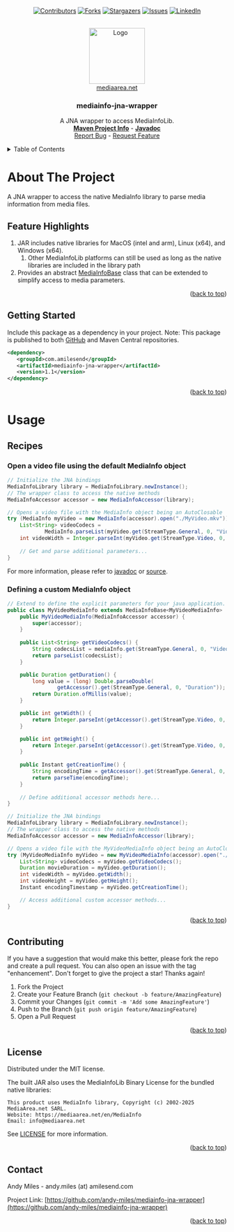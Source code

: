 <a name="readme-top"></a>
<!-- Template Credit: Othneil Drew (https://github.com/othneildrew),
                      https://github.com/othneildrew/Best-README-Template/tree/master -->
<!-- PROJECT SHIELDS -->
<div align="center">

[![Contributors][contributors-shield]][contributors-url]
[![Forks][forks-shield]][forks-url]
[![Stargazers][stars-shield]][stars-url]
[![Issues][issues-shield]][issues-url]
[![LinkedIn][linkedin-shield]][linkedin-url]

</div>

<!-- PROJECT LOGO -->
<br />
<div align="center">
  <a href="https://mediaarea.net/en/MediaInfo">
    <img src="https://mediaarea.net/images/45c0bef-f798f49.png" alt="Logo" width="128" height="128">
  </a>
  <br/>
  <a href="https://mediaarea.net/en/MediaInfo">mediaarea.net</a>
  <h3 align="center">mediainfo-jna-wrapper</h3>

  <p align="center">
    A JNA wrapper to access MediaInfoLib.
    <br />
    <a href="https://www.amilesend.com/mediainfo-jna-wrapper"><strong>Maven Project Info</strong></a>
    -
    <a href="https://www.amilesend.com/mediainfo-jna-wrapper/apidocs/index.html"><strong>Javadoc</strong></a>
    <br />
    <a href="https://github.com/andy-miles/mediainfo-jna-wrapper/issues">Report Bug</a>
    -
    <a href="https://github.com/andy-miles/mediainfo-jna-wrapper/issues">Request Feature</a>
  </p>
</div>


<!-- TABLE OF CONTENTS -->
<details>
  <summary>Table of Contents</summary>
  <ol>
    <li>
      <a href="#about-the-project">About The Project</a>
      <ul>
        <li><a href="#feature-highlights">Feature Highlights</a></li>
      </ul>
    </li>
    <li><a href="#getting-started">Getting Started</a></li>
    <li>
      <a href="#usage">Usage</a>
      <ul>
        <li><a href="#recipes">Recipes</a></li>
      </ul>
    </li>
    <li><a href="#contributing">Contributing</a></li>
    <li><a href="#license">License</a></li>
    <li><a href="#contact">Contact</a></li>
  </ol>
</details>


<!-- ABOUT THE PROJECT -->
# About The Project

A JNA wrapper to access the native MediaInfo library to parse media information from media files.

<a name="feature-highlights"></a>
## Feature Highlights
1. JAR includes native libraries for MacOS (intel and arm), Linux (x64), and Windows (x64).
   1. Other MediaInfoLib platforms can still be used as long as the native libraries are included in the library path
3. Provides an abstract [MediaInfoBase](https://github.com/andy-miles/mediainfo-jna-wrapper/blob/main/src/main/java/com/amilesend/mediainfo/MediaInfoBase.java) class that can be extended to simplify access to media parameters.

<div align="right">(<a href="#readme-top">back to top</a>)</div>

<a name="getting-started"></a>
## Getting Started

Include this package as a dependency in your project. Note: This package is published to both
[GitHub](https://github.com/andy-miles/mediainfo-jna-wrapper/packages/2306114) and Maven Central repositories.

```xml
<dependency>
   <groupId>com.amilesend</groupId>
   <artifactId>mediainfo-jna-wrapper</artifactId>
   <version>1.1</version>
</dependency>
```

<div align="right">(<a href="#readme-top">back to top</a>)</div>

<a name="usage"></a>
# Usage
## Recipes
### Open a video file using the default MediaInfo object
```java
// Initialize the JNA bindings
MediaInfoLibrary library = MediaInfoLibrary.newInstance();
// The wrapper class to access the native methods
MediaInfoAccessor accessor = new MediaInfoAccessor(library);

// Opens a video file with the MediaInfo object being an AutoClosable
try (MediaInfo myVideo = new MediaInfo(accessor).open("./MyVideo.mkv")) {
    List<String> videoCodecs =
            MediaInfo.parseList(myVideo.get(StreamType.General, 0, "Video_Codec_List"));
    int videoWidth = Integer.parseInt(myVideo.get(StreamType.Video, 0, "Width"));
   
    // Get and parse additional parameters...
}
```
For more information, please refer to [javadoc](https://www.amilesend.com/mediainfo-jna-wrapper/apidocs/com/amilesend/mediainfo/MediaInfo.html) 
or [source](https://github.com/andy-miles/mediainfo-jna-wrapper/blob/main/src/main/java/com/amilesend/mediainfo/MediaInfo.java).

### Defining a custom MediaInfo object
```java
// Extend to define the explicit parameters for your java application.
public class MyVideoMediaInfo extends MediaInfoBase<MyVideoMediaInfo>  {
    public MyVideoMediaInfo(MediaInfoAccessor accessor) {
        super(accessor);
    }
 
    public List<String> getVideoCodecs() {
        String codecsList = mediaInfo.get(StreamType.General, 0, "Video_Codec_List");
        return parseList(codecsList);
    }

    public Duration getDuration() {
        long value = (long) Double.parseDouble(
                getAccessor().get(StreamType.General, 0, "Duration"));
        return Duration.ofMillis(value);
    }

    public int getWidth() {
        return Integer.parseInt(getAccessor().get(StreamType.Video, 0, "Width"));
    }

    public int getHeight() {
        return Integer.parseInt(getAccessor().get(StreamType.Video, 0, "Height"));
    }
    
    public Instant getCreationTime() {
        String encodingTime = getAccessor().get(StreamType.General, 0, "Encoded_Date");
        return parseTime(encodingTime);
    }
    
    // Define additional accessor methods here...
}

// Initialize the JNA bindings
MediaInfoLibrary library = MediaInfoLibrary.newInstance();
// The wrapper class to access the native methods
MediaInfoAccessor accessor = new MediaInfoAccessor(library);

// Opens a video file with the MyVideoMediaInfo object being an AutoClosable
try (MyVideoMediaInfo myVideo = new MyVideoMediaInfo(accessor).open("./MyVideo.mkv")) {
    List<String> videoCodecs = myVideo.getVideoCodecs();
    Duration movieDuration = myVideo.getDuration();
    int videoWidth = myVideo.getWidth();
    int videoHeight = myVideo.getHeight();
    Instant encodingTimestamp = myVideo.getCreationTime();

    // Access additional custom accessor methods...
}
```

<div align="right">(<a href="#readme-top">back to top</a>)</div>

<!-- CONTRIBUTING -->
## Contributing

If you have a suggestion that would make this better, please fork the repo and create a pull request. You can also open an issue with the tag "enhancement".
Don't forget to give the project a star! Thanks again!

1. Fork the Project
2. Create your Feature Branch (`git checkout -b feature/AmazingFeature`)
3. Commit your Changes (`git commit -m 'Add some AmazingFeature'`)
4. Push to the Branch (`git push origin feature/AmazingFeature`)
5. Open a Pull Request

<div align="right">(<a href="#readme-top">back to top</a>)</div>

<!-- LICENSE -->
## License

Distributed under the MIT license. 

The built JAR also uses the MediaInfoLib Binary License for the bundled native libraries:
```
This product uses MediaInfo library, Copyright (c) 2002-2025 MediaArea.net SARL.
Website: https://mediaarea.net/en/MediaInfo
Email: info@mediaarea.net
```

See [LICENSE](https://github.com/andy-miles/mediainfo-jna-wrapper/blob/main/LICENSE) for more information.

<div align="right">(<a href="#readme-top">back to top</a>)</div>


<!-- CONTACT -->
## Contact

Andy Miles - andy.miles (at) amilesend.com

Project Link: [https://github.com/andy-miles/mediainfo-jna-wrapper](https://github.com/andy-miles/mediainfo-jna-wrapper)

<div align="right">(<a href="#readme-top">back to top</a>)</div>



<!-- MARKDOWN LINKS & IMAGES -->
<!-- https://www.markdownguide.org/basic-syntax/#reference-style-links -->
<!-- MARKDOWN LINKS & IMAGES -->
<!-- https://www.markdownguide.org/basic-syntax/#reference-style-links -->
[contributors-shield]: https://img.shields.io/github/contributors/andy-miles/mediainfo-jna-wrapper.svg?style=for-the-badge
[contributors-url]: https://github.com/andy-miles/mediainfo-jna-wrapper/graphs/contributors
[forks-shield]: https://img.shields.io/github/forks/andy-miles/mediainfo-jna-wrapper.svg?style=for-the-badge
[forks-url]: https://github.com/andy-miles/mediainfo-jna-wrapper/network/members
[stars-shield]: https://img.shields.io/github/stars/andy-miles/mediainfo-jna-wrapper.svg?style=for-the-badge
[stars-url]: https://github.com/andy-miles/mediainfo-jna-wrapper/stargazers
[issues-shield]: https://img.shields.io/github/issues/andy-miles/mediainfo-jna-wrapper.svg?style=for-the-badge
[issues-url]: https://github.com/andy-miles/mediainfo-jna-wrapper/issues
[license-shield]: https://img.shields.io/github/license/andy-miles/mediainfo-jna-wrapper.svg?style=for-the-badge
[license-url]: https://github.com/andy-miles/mediainfo-jna-wrapper/blob/master/LICENSE.txt
[linkedin-shield]: https://img.shields.io/badge/-LinkedIn-black.svg?style=for-the-badge&logo=linkedin&colorB=555
[linkedin-url]: https://www.linkedin.com/in/andy-miles
[product-screenshot]: images/screenshot.png
[Next.js]: https://img.shields.io/badge/next.js-000000?style=for-the-badge&logo=nextdotjs&logoColor=white
[Next-url]: https://nextjs.org/
[React.js]: https://img.shields.io/badge/React-20232A?style=for-the-badge&logo=react&logoColor=61DAFB
[React-url]: https://reactjs.org/
[Vue.js]: https://img.shields.io/badge/Vue.js-35495E?style=for-the-badge&logo=vuedotjs&logoColor=4FC08D
[Vue-url]: https://vuejs.org/
[Angular.io]: https://img.shields.io/badge/Angular-DD0031?style=for-the-badge&logo=angular&logoColor=white
[Angular-url]: https://angular.io/
[Svelte.dev]: https://img.shields.io/badge/Svelte-4A4A55?style=for-the-badge&logo=svelte&logoColor=FF3E00
[Svelte-url]: https://svelte.dev/
[Laravel.com]: https://img.shields.io/badge/Laravel-FF2D20?style=for-the-badge&logo=laravel&logoColor=white
[Laravel-url]: https://laravel.com
[Bootstrap.com]: https://img.shields.io/badge/Bootstrap-563D7C?style=for-the-badge&logo=bootstrap&logoColor=white
[Bootstrap-url]: https://getbootstrap.com
[JQuery.com]: https://img.shields.io/badge/jQuery-0769AD?style=for-the-badge&logo=jquery&logoColor=white
[JQuery-url]: https://jquery.com 
